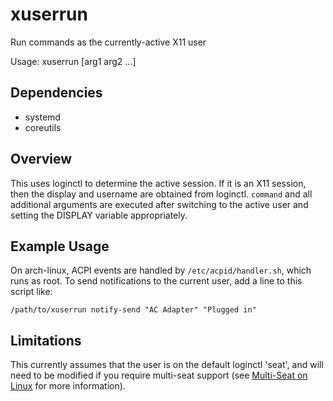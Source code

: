 xuserrun
========

Run commands as the currently-active X11 user

Usage: xuserrun <command> [arg1 arg2 ...]

Dependencies
------------

  * systemd
  * coreutils

Overview
--------

This uses loginctl to determine the active session. If it is an X11 session,
then the display and username are obtained from loginctl. `command` and all
additional arguments are executed after switching to the active user and
setting the DISPLAY variable appropriately.

Example Usage
-------------

On arch-linux, ACPI events are handled by `/etc/acpid/handler.sh`, which runs as root. To send notifications to the current user, add a line to this script like:

    /path/to/xuserrun notify-send "AC Adapter" "Plugged in"


Limitations
-----------

This currently assumes that the user is on the default loginctl 'seat', and
will need to be modified if you require multi-seat support (see [Multi-Seat on
Linux][multiseat] for more information).

[multiseat]: http://www.freedesktop.org/wiki/Software/systemd/multiseat
